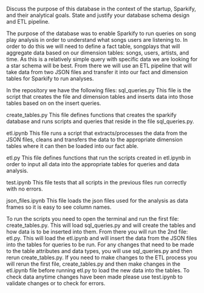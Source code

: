 Discuss the purpose of this database in the context of the startup, Sparkify, and their analytical goals.
State and justify your database schema design and ETL pipeline.

The purpose of the database was to enable Sparkify to run queries on song play analysis in order to understand what songs users are listening to. In order to do this we will need to define a fact table, songplays that will aggregate data based on our dimension tables: songs, users, artists, and time. As this is a relatively simple query with specific data we are looking for a star schema will be best. From there we will use an ETL pipeline that will take data from two JSON files and transfer it into our fact and dimension tables for Sparkify to run analyses. 

In the repository we have the following files:
sql_queries.py
    This file is the script that creates the file and dimension tables and inserts data into those tables based on on the insert queries.  

create_tables.py
    This file defines functions that creates the sparkify database and runs scripts and queries that reside in the file sql_queries.py.

etl.ipynb
    This file runs a script that extracts/processes the data from the JSON files, cleans and transfers the data to the appropriate dimension tables where it can then be loaded into our fact able.  

etl.py
    This file defines functions that run the scripts created in etl.ipynb in order to input all data into the appropriate tables for queries and data analysis. 

test.ipynb
    This file tests that all scripts in the previous files run correctly with no errors. 

json_files.ipynb
    This file loads the json files used for the analysis as data frames so it is easy to see column names.
    

To run the scripts you need to open the terminal and run the first file: create_tables.py. This will load sql_queries.py and will create the tables and how data is to be inserted into them. From there you will run the 2nd file: etl.py. This will load the etl.ipynb and will insert the data from the JSON files into the tables for queries to be run. For any changes that need to be made to the table attributes and data types, you will use sql_queries.py and then rerun create_tables.py. If you need to make changes to the ETL process you will rerun the first file, create_tables.py and then make changes in the etl.ipynb file before running etl.py to load the new data into the tables. To check data anytime changes have been made please use test.ipynb to validate changes or to check for errors. 